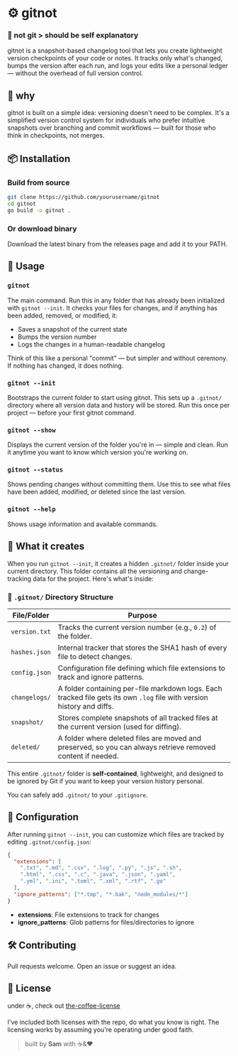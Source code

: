 # ⚙️ gitnot
### 🚫 not git > should be self explanatory

gitnot is a snapshot-based changelog tool that lets you create lightweight version checkpoints of your code or notes. It tracks only what's changed, bumps the version after each run, and logs your edits like a personal ledger — without the overhead of full version control.

## 🧠 why
gitnot is built on a simple idea: versioning doesn't need to be complex. It's a simplified version control system for individuals who prefer intuitive snapshots over branching and commit workflows — built for those who think in checkpoints, not merges.

## 📦 Installation

### Build from source
```bash
git clone https://github.com/yourusername/gitnot
cd gitnot
go build -o gitnot .
```

### Or download binary
Download the latest binary from the releases page and add it to your PATH.

## 🚀 Usage

### `gitnot`
The main command. Run this in any folder that has already been initialized with `gitnot --init`. It checks your files for changes, and if anything has been added, removed, or modified, it:

- Saves a snapshot of the current state
- Bumps the version number
- Logs the changes in a human-readable changelog

Think of this like a personal "commit" — but simpler and without ceremony. If nothing has changed, it does nothing.

### `gitnot --init`
Bootstraps the current folder to start using gitnot. This sets up a `.gitnot/` directory where all version data and history will be stored. Run this once per project — before your first gitnot command.

### `gitnot --show`
Displays the current version of the folder you're in — simple and clean. Run it anytime you want to know which version you're working on.

### `gitnot --status`
Shows pending changes without committing them. Use this to see what files have been added, modified, or deleted since the last version.

### `gitnot --help`
Shows usage information and available commands.

## 📁 What it creates

When you run `gitnot --init`, it creates a hidden `.gitnot/` folder inside your current directory. This folder contains all the versioning and change-tracking data for the project. Here's what's inside:

### 📂 `.gitnot/` Directory Structure

| File/Folder    | Purpose |
|----------------|---------|
| `version.txt`  | Tracks the current version number (e.g., `0.2`) of the folder. |
| `hashes.json`  | Internal tracker that stores the SHA1 hash of every file to detect changes. |
| `config.json`  | Configuration file defining which file extensions to track and ignore patterns. |
| `changelogs/`  | A folder containing per-file markdown logs. Each tracked file gets its own `.log` file with version history and diffs. |
| `snapshot/`    | Stores complete snapshots of all tracked files at the current version (used for diffing). |
| `deleted/`     | A folder where deleted files are moved and preserved, so you can always retrieve removed content if needed. |

This entire `.gitnot/` folder is **self-contained**, lightweight, and designed to be ignored by Git if you want to keep your version history personal.

You can safely add `.gitnot/` to your `.gitignore`.


## 🔧 Configuration

After running `gitnot --init`, you can customize which files are tracked by editing `.gitnot/config.json`:

```json
{
  "extensions": [
    ".txt", ".md", ".csv", ".log", ".py", ".js", ".sh",
    ".html", ".css", ".c", ".java", ".json", ".yaml",
    ".yml", ".ini", ".toml", ".xml", ".rtf", ".go"
  ],
  "ignore_patterns": ["*.tmp", "*.bak", "node_modules/*"]
}
```

- **extensions**: File extensions to track for changes
- **ignore_patterns**: Glob patterns for files/directories to ignore

## 🛠 Contributing

Pull requests welcome. Open an issue or suggest an idea.

## 📄 License

under ☕️, check out [the-coffee-license](https://github.com/codinganovel/The-Coffee-License)

I've included both licenses with the repo, do what you know is right. The licensing works by assuming you're operating under good faith.

> built by **Sam** with ☕️&❤️